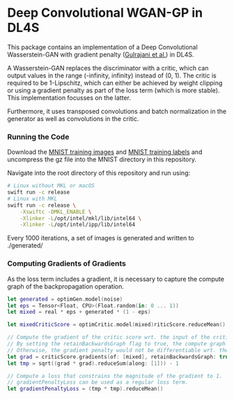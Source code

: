 # Deep Convolutional WGAN-GP in DL4S

This package contains an implementation of a Deep Convolutional Wasserstein-GAN with gradient penalty ([Gulrajani et al.](https://arxiv.org/abs/1704.00028)) in DL4S.

A Wasserstein-GAN replaces the discriminator with a critic, which can output values in the range (-infinity, infinity) instead of (0, 1).
The critic is required to be 1-Lipschitz, which can either be achieved by weight clipping or using a gradient penalty as part of the loss term (which is more stable).
This implementation focusses on the latter.

Furthermore, it uses transposed convolutions and batch normalization in the generator as well as convolutions in the critic.

### Running the Code

Download the [MNIST training images](http://yann.lecun.com/exdb/mnist/train-images-idx3-ubyte.gz) and [MNIST training labels](http://yann.lecun.com/exdb/mnist/train-labels-idx1-ubyte.gz) and uncompress the gz file into the MNIST directory in this repository.

Navigate into the root directory of this repository and run using:

```bash
# Linux without MKL or macOS
swift run -c release
# Linux with MKL
swift run -c release \
    -Xswiftc -DMKL_ENABLE \
    -Xlinker -L/opt/intel/mkl/lib/intel64 \
    -Xlinker -L/opt/intel/ipp/lib/intel64
```

Every 1000 iterations, a set of images is generated and written to ./generated/

### Computing Gradients of Gradients

As the loss term includes a gradient, it is necessary to capture the compute graph of the backpropagation operation.

```swift
let generated = optimGen.model(noise)
let eps = Tensor<Float, CPU>(Float.random(in: 0 ... 1))
let mixed = real * eps + generated * (1 - eps)

let mixedCriticScore = optimCritic.model(mixed)riticScore.reduceMean()

// Compute the gradient of the critic score wrt. the input of the critic.
// By setting the retainBackwardsGraph flag to true, the compute graph of the backpropagation is captured.
// Otherwise, the gradient penalty would not be differentiable wrt. the critic parameters.
let grad = criticScore.gradients(of: [mixed], retainBackwardsGraph: true)[0]
let tmp = sqrt((grad * grad).reduceSum(along: [1])) - 1

// Compute a loss that constrains the magnitude of the gradient to 1. 
// gradientPenaltyLoss can be used as a regular loss term.
let gradientPenaltyLoss = (tmp * tmp).reduceMean()

```
